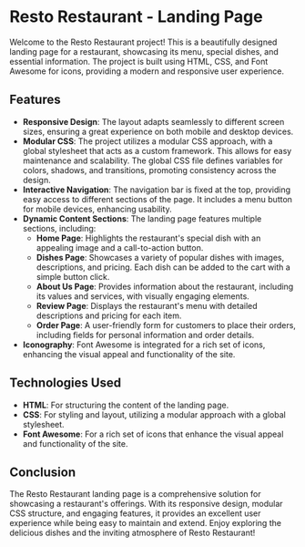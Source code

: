 # Resto Restaurant - Landing Page

Welcome to the Resto Restaurant project! This is a beautifully designed landing page for a restaurant, showcasing its menu, special dishes, and essential information. The project is built using HTML, CSS, and Font Awesome for icons, providing a modern and responsive user experience.

## Features

- **Responsive Design**: The layout adapts seamlessly to different screen sizes, ensuring a great experience on both mobile and desktop devices.
- **Modular CSS**: The project utilizes a modular CSS approach, with a global stylesheet that acts as a custom framework. This allows for easy maintenance and scalability. The global CSS file defines variables for colors, shadows, and transitions, promoting consistency across the design.
- **Interactive Navigation**: The navigation bar is fixed at the top, providing easy access to different sections of the page. It includes a menu button for mobile devices, enhancing usability.
- **Dynamic Content Sections**: The landing page features multiple sections, including:
  - **Home Page**: Highlights the restaurant's special dish with an appealing image and a call-to-action button.
  - **Dishes Page**: Showcases a variety of popular dishes with images, descriptions, and pricing. Each dish can be added to the cart with a simple button click.
  - **About Us Page**: Provides information about the restaurant, including its values and services, with visually engaging elements.
  - **Review Page**: Displays the restaurant's menu with detailed descriptions and pricing for each item.
  - **Order Page**: A user-friendly form for customers to place their orders, including fields for personal information and order details.
- **Iconography**: Font Awesome is integrated for a rich set of icons, enhancing the visual appeal and functionality of the site.

## Technologies Used

- **HTML**: For structuring the content of the landing page.
- **CSS**: For styling and layout, utilizing a modular approach with a global stylesheet.
- **Font Awesome**: For a rich set of icons that enhance the visual appeal and functionality of the site.

## Conclusion

The Resto Restaurant landing page is a comprehensive solution for showcasing a restaurant's offerings. With its responsive design, modular CSS structure, and engaging features, it provides an excellent user experience while being easy to maintain and extend. Enjoy exploring the delicious dishes and the inviting atmosphere of Resto Restaurant!

